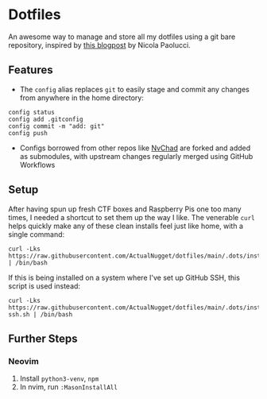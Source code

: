 # Dotfiles
An awesome way to manage and store all my dotfiles using a git bare repository, inspired by [this blogpost](https://www.atlassian.com/git/tutorials/dotfiles) by Nicola Paolucci.

## Features
- The `config` alias replaces `git` to easily stage and commit any changes from anywhere in the home directory:

```
config status
config add .gitconfig
config commit -m "add: git"
config push
```

- Configs borrowed from other repos like [NvChad](https://github.com/NvChad/NvChad) are forked and added as submodules, with upstream changes regularly merged using GitHub Workflows


## Setup
After having spun up fresh CTF boxes and Raspberry Pis one too many times, I needed a shortcut to set them up the way I like. The venerable `curl` helps quickly make any of these clean installs feel just like home, with a single command:

    curl -Lks https://raw.githubusercontent.com/ActualNugget/dotfiles/main/.dots/install.sh | /bin/bash


If this is being installed on a system where I've set up GitHub SSH, this script is used instead:

    curl -Lks https://raw.githubusercontent.com/ActualNugget/dotfiles/main/.dots/install-ssh.sh | /bin/bash

## Further Steps
### Neovim
1. Install `python3-venv`, `npm`
2. In nvim, run `:MasonInstallAll`

